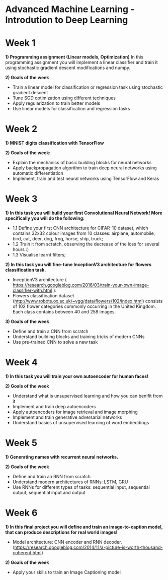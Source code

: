 # Advanced Machine Learning - Introdution to Deep Learning

# Week 1
**1) Programming assignment (Linear models, Optimization)**
In this programming assignment you will implement a linear classifier and train it using stochastic gradient descent modifications and numpy.

**2) Goals of the week**
- Train a linear model for classification or regression task using stochastic gradient descent
- Tune SGD optimization using different techniques
- Apply regularization to train better models
- Use linear models for classification and regression tasks

# Week 2
**1) MNIST digits classification with TensorFlow**

**2) Goals of the week:**

- Explain the mechanics of basic building blocks for neural networks
- Apply backpropagation algorithm to train deep neural networks using automatic differentiation
- Implement, train and test neural networks using TensorFlow and Keras

# Week 3

**1) In this task you will build your first Convolutional Neural Network! More specifically you will do the following:**
   - 1.1 Define your first CNN architecture for CIFAR-10 dataset, which contains 32x32 colour images from 10 classes: airplane, automobile, bird, cat, deer, dog, frog, horse, ship, truck;
   - 1.2 Train it from scratch, observing the decrease of the loss for several hours :)
   - 1.3 Visualise learnt filters;
   
**2) In this task you will fine-tune InceptionV3 architecture for flowers classification task.**

- InceptionV3 architecture ( https://research.googleblog.com/2016/03/train-your-own-image-classifier-with.html ):
- Flowers classification dataset (http://www.robots.ox.ac.uk/~vgg/data/flowers/102/index.html) consists of 102 flower categories commonly occurring in the United Kingdom. Each class contains between 40 and 258 images.   

**3) Goals of the week**

- Define and train a CNN from scratch
- Understand building blocks and training tricks of modern CNNs
- Use pre-trained CNN to solve a new task
   
# Week 4

**1) In this task you will train your own autoencoder for human faces!**

**2) Goals of the week**

- Understand what is unsupervised learning and how you can benifit from it
- Implement and train deep autoencoders
- Apply autoencoders for image retrieval and image morphing
- Implement and train generative adversarial networks
- Understand basics of unsupervised learning of word embeddings

# Week 5

**1) Generating names with recurrent neural networks.**

**2) Goals of the week**
- Define and train an RNN from scratch
- Understand modern architectures of RNNs: LSTM, GRU
- Use RNNs for different types of tasks: sequential input, sequential output, sequential input and output

# Week 6

**1) In this final project you will define and train an image-to-caption model, that can produce descriptions for real world images!**

- Model architecture: CNN encoder and RNN decoder. (https://research.googleblog.com/2014/11/a-picture-is-worth-thousand-coherent.html)


**2) Goals of the week**
- Apply your skills to train an Image Captioning model

